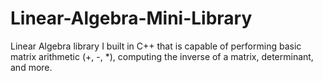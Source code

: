 # Linear-Algebra-Mini-Library
Linear Algebra library I built in C++ that is capable of performing basic matrix arithmetic (+, -, *), computing the inverse of a matrix, determinant, and more.
